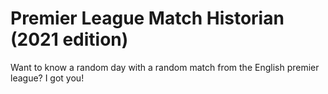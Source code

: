 # Premier League Match Historian (2021 edition)
Want to know a random day with a random match from the English premier league? I got you!
